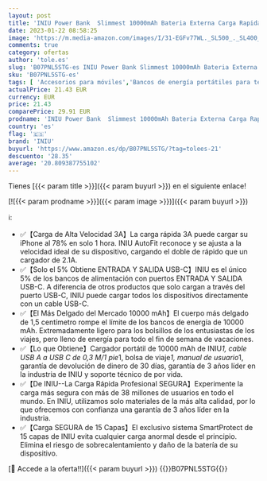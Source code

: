 ```yaml
---
layout: post
title: 'INIU Power Bank  Slimmest 10000mAh Bateria Externa Carga Rapida  3A USB C Cargador Portatil 3 Puertos Powerbank para iPhone 14 13 12 11 X Pro MAX Samsung S22 S21 S20 Xiaomi iPad Tablet Airpods etc.'
date: 2023-01-22 08:58:25
image: 'https://m.media-amazon.com/images/I/31-EGFv77WL._SL500_._SL400_.jpg'
comments: true
category: ofertas
author: 'tole.es'
slug: 'B07PNL5STG-es INIU Power Bank Slimmest 10000mAh Bateria Externa Carga...'
sku: 'B07PNL5STG-es'
tags: [ 'Accesorios para móviles','Bancos de energía portátiles para teléfonos móviles','Cargadores para móviles','Comunicación móvil y accesorios','Electrónica','iniu','ipad','iphone','🇪🇸', ]
actualPrice: 21.43 EUR
currency: EUR
price: 21.43
comparePrice: 29.91 EUR
prodname: 'INIU Power Bank  Slimmest 10000mAh Bateria Externa Carga Rapida  3A USB C Cargador Portatil 3 Puertos Powerbank para iPhone 14 13 12 11 X Pro MAX Samsung S22 S21 S20 Xiaomi iPad Tablet Airpods etc.'
country: 'es'
flag: '🇪🇸'
brand: 'INIU'
buyurl: 'https://www.amazon.es/dp/B07PNL5STG/?tag=tolees-21'
descuento: '28.35'
average: '20.809387755102'
---
```


Tienes [{{< param title >}}]({{< param buyurl >}}) en el siguiente enlace!

[![{{< param prodname >}}]({{< param image >}})]({{< param buyurl >}})

ℹ️:

- ✅【Carga de Alta Velocidad 3A】La carga rápida 3A puede cargar su iPhone al 78% en solo 1 hora. INIU AutoFit reconoce y se ajusta a la velocidad ideal de su dispositivo, cargando el doble de rápido que un cargador de 2.1A.
- ✅【Solo el 5% Obtiene ENTRADA Y SALIDA USB-C】INIU es el único 5% de los bancos de alimentación con puertos ENTRADA Y SALIDA USB-C. A diferencia de otros productos que solo cargan a través del puerto USB-C, INIU puede cargar todos los dispositivos directamente con un cable USB-C.
- ✅【El Más Delgado del Mercado 10000 mAh】El cuerpo más delgado de 1,5 centímetro rompe el límite de los bancos de energía de 10000 mAh. Extremadamente ligero para los bolsillos de los entusiastas de los viajes, pero lleno de energía para todo el fin de semana de vacaciones.
- ✅【Lo que Obtiene】Cargador portátil de 10000 mAh de INIU*1, cable USB A a USB C de 0,3 M/1 pie*1, bolsa de viaje*1, manual de usuario*1, garantía de devolución de dinero de 30 días, garantía de 3 años líder en la industria de INIU y soporte técnico de por vida.
- ✅【De INIU--La Carga Rápida Profesional SEGURA】Experimente la carga más segura con más de 38 millones de usuarios en todo el mundo. En INIU, utilizamos solo materiales de la más alta calidad, por lo que ofrecemos con confianza una garantía de 3 años líder en la industria.
- ✅【Carga SEGURA de 15 Capas】El exclusivo sistema SmartProtect de 15 capas de INIU evita cualquier carga anormal desde el principio. Elimina el riesgo de sobrecalentamiento y daño de la batería de su dispositivo.

[🛒 Accede a la oferta!!]({{< param buyurl >}})
{{<world>}}B07PNL5STG{{</world>}}
